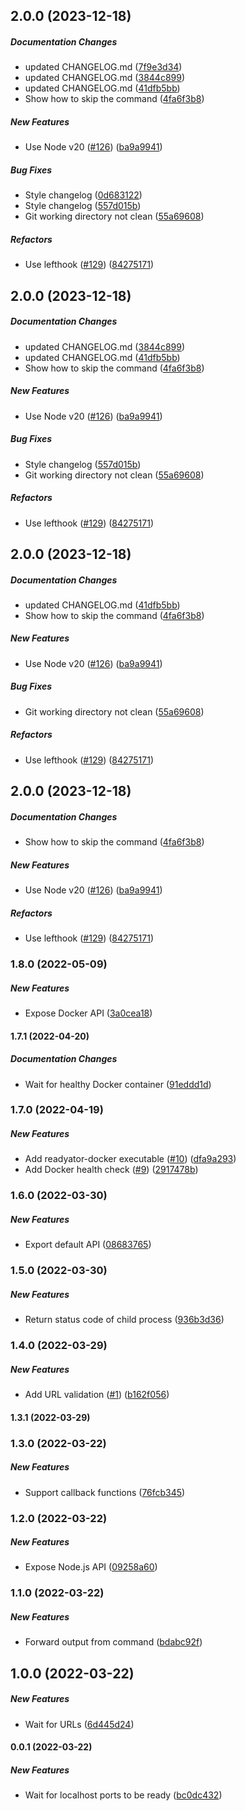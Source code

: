 ## 2.0.0 (2023-12-18)

##### Documentation Changes

- updated CHANGELOG.md ([7f9e3d34](https://github.com/bennycode/readyator/commit/7f9e3d34c9992262a1882739b6dc5bfe897204ca))
- updated CHANGELOG.md ([3844c899](https://github.com/bennycode/readyator/commit/3844c899e609d31bfaddc3cb31253e500a6505a6))
- updated CHANGELOG.md ([41dfb5bb](https://github.com/bennycode/readyator/commit/41dfb5bb4b3d8d43d6011556d0c93e0c457ce962))
- Show how to skip the command ([4fa6f3b8](https://github.com/bennycode/readyator/commit/4fa6f3b8500fe4677aa3a27d55fe80fceb7a48b9))

##### New Features

- Use Node v20 ([#126](https://github.com/bennycode/readyator/pull/126)) ([ba9a9941](https://github.com/bennycode/readyator/commit/ba9a9941a583b6c76b6cd83b0a4d16b00e358ce9))

##### Bug Fixes

- Style changelog ([0d683122](https://github.com/bennycode/readyator/commit/0d6831224c5105434e6829c55197e384be0b56cd))
- Style changelog ([557d015b](https://github.com/bennycode/readyator/commit/557d015b2dd9adea26c7bf6a10b081569c6453cb))
- Git working directory not clean ([55a69608](https://github.com/bennycode/readyator/commit/55a696080006012240b309a2a4771f1e952a2902))

##### Refactors

- Use lefthook ([#129](https://github.com/bennycode/readyator/pull/129)) ([84275171](https://github.com/bennycode/readyator/commit/84275171bdd0fa539c3db800507b94a281c5d384))

## 2.0.0 (2023-12-18)

##### Documentation Changes

- updated CHANGELOG.md ([3844c899](https://github.com/bennycode/readyator/commit/3844c899e609d31bfaddc3cb31253e500a6505a6))
- updated CHANGELOG.md ([41dfb5bb](https://github.com/bennycode/readyator/commit/41dfb5bb4b3d8d43d6011556d0c93e0c457ce962))
- Show how to skip the command ([4fa6f3b8](https://github.com/bennycode/readyator/commit/4fa6f3b8500fe4677aa3a27d55fe80fceb7a48b9))

##### New Features

- Use Node v20 ([#126](https://github.com/bennycode/readyator/pull/126)) ([ba9a9941](https://github.com/bennycode/readyator/commit/ba9a9941a583b6c76b6cd83b0a4d16b00e358ce9))

##### Bug Fixes

- Style changelog ([557d015b](https://github.com/bennycode/readyator/commit/557d015b2dd9adea26c7bf6a10b081569c6453cb))
- Git working directory not clean ([55a69608](https://github.com/bennycode/readyator/commit/55a696080006012240b309a2a4771f1e952a2902))

##### Refactors

- Use lefthook ([#129](https://github.com/bennycode/readyator/pull/129)) ([84275171](https://github.com/bennycode/readyator/commit/84275171bdd0fa539c3db800507b94a281c5d384))

## 2.0.0 (2023-12-18)

##### Documentation Changes

- updated CHANGELOG.md ([41dfb5bb](https://github.com/bennycode/readyator/commit/41dfb5bb4b3d8d43d6011556d0c93e0c457ce962))
- Show how to skip the command ([4fa6f3b8](https://github.com/bennycode/readyator/commit/4fa6f3b8500fe4677aa3a27d55fe80fceb7a48b9))

##### New Features

- Use Node v20 ([#126](https://github.com/bennycode/readyator/pull/126)) ([ba9a9941](https://github.com/bennycode/readyator/commit/ba9a9941a583b6c76b6cd83b0a4d16b00e358ce9))

##### Bug Fixes

- Git working directory not clean ([55a69608](https://github.com/bennycode/readyator/commit/55a696080006012240b309a2a4771f1e952a2902))

##### Refactors

- Use lefthook ([#129](https://github.com/bennycode/readyator/pull/129)) ([84275171](https://github.com/bennycode/readyator/commit/84275171bdd0fa539c3db800507b94a281c5d384))

## 2.0.0 (2023-12-18)

##### Documentation Changes

- Show how to skip the command ([4fa6f3b8](https://github.com/bennycode/readyator/commit/4fa6f3b8500fe4677aa3a27d55fe80fceb7a48b9))

##### New Features

- Use Node v20 ([#126](https://github.com/bennycode/readyator/pull/126)) ([ba9a9941](https://github.com/bennycode/readyator/commit/ba9a9941a583b6c76b6cd83b0a4d16b00e358ce9))

##### Refactors

- Use lefthook ([#129](https://github.com/bennycode/readyator/pull/129)) ([84275171](https://github.com/bennycode/readyator/commit/84275171bdd0fa539c3db800507b94a281c5d384))

### 1.8.0 (2022-05-09)

##### New Features

- Expose Docker API ([3a0cea18](https://github.com/bennycode/readyator/commit/3a0cea18c1b4776b0b481343be285751eba40e0d))

#### 1.7.1 (2022-04-20)

##### Documentation Changes

- Wait for healthy Docker container ([91eddd1d](https://github.com/bennycode/readyator/commit/91eddd1d875208846538a8f8703b1c3f10f6ec1f))

### 1.7.0 (2022-04-19)

##### New Features

- Add readyator-docker executable ([#10](https://github.com/bennycode/readyator/pull/10)) ([dfa9a293](https://github.com/bennycode/readyator/commit/dfa9a2939f01d416e8a666acf86f8b5f93a91d5c))
- Add Docker health check ([#9](https://github.com/bennycode/readyator/pull/9)) ([2917478b](https://github.com/bennycode/readyator/commit/2917478be77242dd119176d0b44c8c00af73b84e))

### 1.6.0 (2022-03-30)

##### New Features

- Export default API ([08683765](https://github.com/bennycode/readyator/commit/08683765de339a531921466cc4fb389ebbc1b2e0))

### 1.5.0 (2022-03-30)

##### New Features

- Return status code of child process ([936b3d36](https://github.com/bennycode/readyator/commit/936b3d3693b31f60bf61ec56387de2c968c4a1b7))

### 1.4.0 (2022-03-29)

##### New Features

- Add URL validation ([#1](https://github.com/bennycode/readyator/pull/1)) ([b162f056](https://github.com/bennycode/readyator/commit/b162f056f6620563f8c13d7be509b784a9c54ba0))

#### 1.3.1 (2022-03-29)

### 1.3.0 (2022-03-22)

##### New Features

- Support callback functions ([76fcb345](https://github.com/bennycode/readyator/commit/76fcb34537c11bf399f2bc92a2a61c00edeaa588))

### 1.2.0 (2022-03-22)

##### New Features

- Expose Node.js API ([09258a60](https://github.com/bennycode/readyator/commit/09258a6011e1ffef0fce7e365a03fe16ec7e13d9))

### 1.1.0 (2022-03-22)

##### New Features

- Forward output from command ([bdabc92f](https://github.com/bennycode/readyator/commit/bdabc92f2df0cbc26097860a2b31d312e8e7419c))

## 1.0.0 (2022-03-22)

##### New Features

- Wait for URLs ([6d445d24](https://github.com/bennycode/readyator/commit/6d445d244e7a115ab3bd326f4920f4331399b66e))

#### 0.0.1 (2022-03-22)

##### New Features

- Wait for localhost ports to be ready ([bc0dc432](https://github.com/bennycode/readyator/commit/bc0dc432ceb9d7e68adad4c617fde8b46a6e0cbf))

